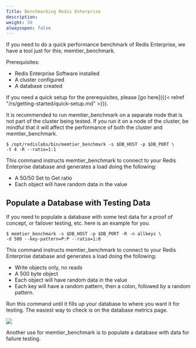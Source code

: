 ```yaml
---
Title: Benchmarking Redis Enterprise
description: 
weight: 50
alwaysopen: false
---
```

If you need to do a quick performance benchmark of Redis Enterprise, we
have a tool just for this; memtier\_benchmark.

Prerequisites:

- Redis Enterprise Software installed
- A cluster configured
- A database created

If you need a quick setup for the prerequisites, please [go
here]({{< relref "/rs/getting-started/quick-setup.md" >}}).

It is recommended to run memtier\_benchmark on a separate node that is
not part of the cluster being tested. If you run it on a node of the
cluster, be mindful that it will affect the performance of both the
cluster and memtier\_benchmark.

``` src
$ /opt/redislabs/bin/memtier_benchmark -s $DB_HOST -p $DB_PORT \
-t 4 -R --ratio=1:1
```

This command instructs memtier\_benchmark to connect to your Redis
Enterprise database and generates a load doing the following:

- A 50/50 Set to Get ratio
- Each object will have random data in the value

## Populate a Database with Testing Data

If you need to populate a database with some test data for a proof of
concept, or failover testing, etc. here is an example for you.

``` src
$ memtier_benchmark -s $DB_HOST -p $DB_PORT -R -n allkeys \
-d 500 --key-pattern=P:P --ratio=1:0
```

This command instructs memtier\_benchmark to connect to your Redis
Enterprise database and generates a load doing the following:

- Write objects only, no reads
- A 500 byte object
- Each object will have random data in the value
- Each key will have a random pattern, then a colon, followed by a
    random pattern.

Run this command until it fills up your database to where you want it
for testing. The easiest way to check is on the database metrics page.

![](/images/rs/memtier_metrics_page.png?width=700&height=158)

Another use for memtier\_benchmark is to populate a database with data
for failure testing.
